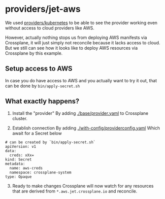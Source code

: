 # providers/jet-aws

We used [providers/kubernetes](../kubernetes) to be able to see the provider working even without access to cloud providers like AWS.

However, actually nothing stops us from deploying AWS manifests via Crossplane, it will just simply not reconcile because it lacks access to cloud.
But we still can see how it looks like to deploy AWS resources via Crossplane by this example.

## Setup access to AWS

In case you do have access to AWS and you actually want to try it out, that can be done by `bin/apply-secret.sh`
## What exactly happens?

1. Install the "provider"
By adding [./base/provider.yaml](./base/provider.yaml) to Crossplane cluster.

2. Establish connection
By adding [./with-config/providerconfig.yaml](./with-config/providerconfig.yaml)
Which await for a Secret below

```
# can be created by `bin/apply-secret.sh`
apiVersion: v1
data:
  creds: xXx=
kind: Secret
metadata:
  name: aws-creds
  namespace: crossplane-system
type: Opaque
```

3. Ready to make changes
Crossplane will now watch for any resources that are derived from `*.aws.jet.crossplane.io` and reconcile.
